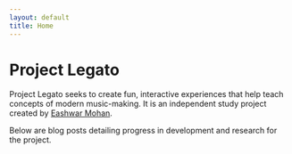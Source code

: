 ```yaml
---
layout: default
title: Home
---
```


# Project Legato

Project Legato seeks to create fun, interactive experiences that help teach concepts of modern music-making. It is an independent study project created by [Eashwar Mohan](mailto:eash@projectlegato.com).

Below are blog posts detailing progress in development and research for the project.
